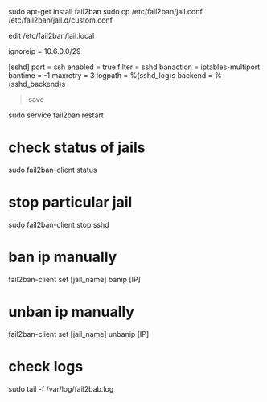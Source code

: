 sudo apt-get install fail2ban
sudo cp /etc/fail2ban/jail.conf /etc/fail2ban/jail.d/custom.conf

edit /etc/fail2ban/jail.local


ignoreip = 10.6.0.0/29

[sshd]
port = ssh
enabled = true
filter = sshd
banaction = iptables-multiport
bantime = -1
maxretry = 3
logpath = %(sshd_log)s
backend = %(sshd_backend)s

> save

sudo service fail2ban restart

# check status of jails
sudo fail2ban-client status

# stop particular jail
sudo fail2ban-client stop sshd

# ban ip manually
fail2ban-client set [jail_name] banip [IP]

# unban ip manually
fail2ban-client set [jail_name] unbanip [IP]

# check logs

sudo tail -f /var/log/fail2bab.log
